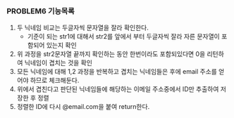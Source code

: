 ### PROBLEM6 기능목록

1. 두 닉네임 비교는 두글자씩 문자열을 잘라 확인한다.
   - 기준이 되는 str1에 대해서 str2를 앞에서 부터 두글자씩 잘라 자른 문자열이 포함되어 있는지 확인
2. 위 과정을 str2문자열 끝까지 확인하는 동안 한번이라도 포함되있다면 0을 리턴하여 닉네임이 겹치는 것을 확인
3. 모든 닉네임에 대해 1,2 과정을 반복하고 겹치는 닉네임들은 후에 email 주소를 얻어야 하므로 체크해둔다.
4. 위에서 겹친다고 판단된 닉네임들에 해당하는 이메일 주소중에서 ID만 추출하여 저장한 후 정렬
5. 정렬한 ID에 다시 @email.com을 붙여 return한다.